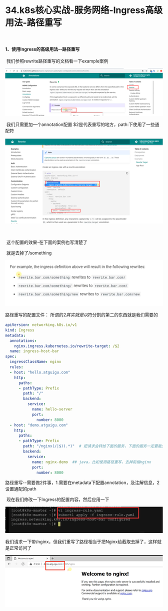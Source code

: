 # 34.k8s核心实战-服务网络-Ingress高级用法-路径重写

​		

#### 1、使用Ingress的高级用法--路径重写

​		我们参照rewrite路径重写的文档看一下example案例

![1651136850953](../../.vuepress/public/images/1651136850953.png)



​		我们只需要加一个annotation配置 $2是代表重写的地方，path:下使用了一些通配符

![1651136957226](../../.vuepress/public/images/1651136957226.png)

​	

​		这个配置的效果-在下面的案例也写清楚了

​			就是去掉了/something

![1651137134880](../../.vuepress/public/images/1651137134880.png)

路径重写的配置文件： 所谓的$2 其实就是以$符分割的第二的东西就是我们需要的

```yaml
apiVersion: networking.k8s.io/v1
kind: Ingress  
metadata:
  annotations:
    nginx.ingress.kubernetes.io/rewrite-target: /$2
  name: ingress-host-bar
spec:
  ingressClassName: nginx
  rules:
  - host: "hello.atguigu.com"
    http:
      paths:
      - pathType: Prefix
        path: "/"
        backend:
          service:
            name: hello-server
            port:
              number: 8000
  - host: "demo.atguigu.com"
    http:
      paths:
      - pathType: Prefix
        path: "/nginx(/|$)(.*)"  # 把请求会转给下面的服务，下面的服务一定要能处理这个路径，不能处理就是404
        backend:
          service:
            name: nginx-demo  ## java，比如使用路径重写，去掉前缀nginx
            port:
              number: 8000
```



​		路径重写--需要做2件事，1.需要在metadata下配置annotation，及注解信息，2设置通配的path

​	现在我们修改一下Ingress的配置内容，然后应用一下

![1651137684176](../../.vuepress/public/images/1651137684176.png)





​			我们请求一下带/nginx，但我们重写了路径相当于把Nginx给截取去掉了，这样就是正常访问了

![1651137742024](../../.vuepress/public/images/1651137742024.png)



​	



































































































































































